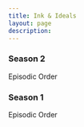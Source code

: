 ```yaml
---
title: Ink & Ideals
layout: page
description:
---
```


<h3>Season 2</h3>
Episodic Order
<div class="video-grid" id="video-grid" data-playlist-id="PL5irix3qFbXNgUiw1_f2OT_MOEt2HypoR"></div>

<h3>Season 1</h3>
Episodic Order
<div class="video-grid" id="video-grid" data-playlist-id="PL5irix3qFbXPNNdVPnbiANEVBVyls9mzg"></div>

<script src="show-scripts.js"></script>
